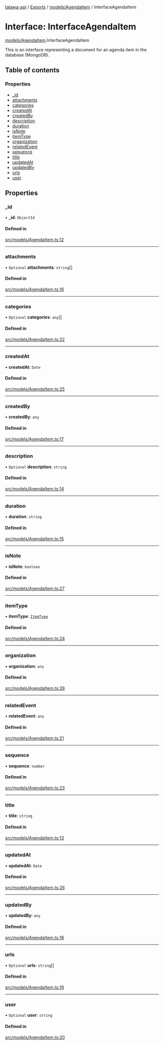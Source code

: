 [talawa-api](../README.md) / [Exports](../modules.md) / [models/AgendaItem](../modules/models_AgendaItem.md) / InterfaceAgendaItem

# Interface: InterfaceAgendaItem

[models/AgendaItem](../modules/models_AgendaItem.md).InterfaceAgendaItem

This is an interface representing a document for an agenda item in the database (MongoDB).

## Table of contents

### Properties

- [\_id](models_AgendaItem.InterfaceAgendaItem.md#_id)
- [attachments](models_AgendaItem.InterfaceAgendaItem.md#attachments)
- [categories](models_AgendaItem.InterfaceAgendaItem.md#categories)
- [createdAt](models_AgendaItem.InterfaceAgendaItem.md#createdat)
- [createdBy](models_AgendaItem.InterfaceAgendaItem.md#createdby)
- [description](models_AgendaItem.InterfaceAgendaItem.md#description)
- [duration](models_AgendaItem.InterfaceAgendaItem.md#duration)
- [isNote](models_AgendaItem.InterfaceAgendaItem.md#isnote)
- [itemType](models_AgendaItem.InterfaceAgendaItem.md#itemtype)
- [organization](models_AgendaItem.InterfaceAgendaItem.md#organization)
- [relatedEvent](models_AgendaItem.InterfaceAgendaItem.md#relatedevent)
- [sequence](models_AgendaItem.InterfaceAgendaItem.md#sequence)
- [title](models_AgendaItem.InterfaceAgendaItem.md#title)
- [updatedAt](models_AgendaItem.InterfaceAgendaItem.md#updatedat)
- [updatedBy](models_AgendaItem.InterfaceAgendaItem.md#updatedby)
- [urls](models_AgendaItem.InterfaceAgendaItem.md#urls)
- [user](models_AgendaItem.InterfaceAgendaItem.md#user)

## Properties

### \_id

• **\_id**: `ObjectId`

#### Defined in

[src/models/AgendaItem.ts:12](https://github.com/PalisadoesFoundation/talawa-api/blob/4c7d3ea/src/models/AgendaItem.ts#L12)

___

### attachments

• `Optional` **attachments**: `string`[]

#### Defined in

[src/models/AgendaItem.ts:16](https://github.com/PalisadoesFoundation/talawa-api/blob/4c7d3ea/src/models/AgendaItem.ts#L16)

___

### categories

• `Optional` **categories**: `any`[]

#### Defined in

[src/models/AgendaItem.ts:22](https://github.com/PalisadoesFoundation/talawa-api/blob/4c7d3ea/src/models/AgendaItem.ts#L22)

___

### createdAt

• **createdAt**: `Date`

#### Defined in

[src/models/AgendaItem.ts:25](https://github.com/PalisadoesFoundation/talawa-api/blob/4c7d3ea/src/models/AgendaItem.ts#L25)

___

### createdBy

• **createdBy**: `any`

#### Defined in

[src/models/AgendaItem.ts:17](https://github.com/PalisadoesFoundation/talawa-api/blob/4c7d3ea/src/models/AgendaItem.ts#L17)

___

### description

• `Optional` **description**: `string`

#### Defined in

[src/models/AgendaItem.ts:14](https://github.com/PalisadoesFoundation/talawa-api/blob/4c7d3ea/src/models/AgendaItem.ts#L14)

___

### duration

• **duration**: `string`

#### Defined in

[src/models/AgendaItem.ts:15](https://github.com/PalisadoesFoundation/talawa-api/blob/4c7d3ea/src/models/AgendaItem.ts#L15)

___

### isNote

• **isNote**: `boolean`

#### Defined in

[src/models/AgendaItem.ts:27](https://github.com/PalisadoesFoundation/talawa-api/blob/4c7d3ea/src/models/AgendaItem.ts#L27)

___

### itemType

• **itemType**: [`ItemType`](../enums/models_AgendaItem.ItemType.md)

#### Defined in

[src/models/AgendaItem.ts:24](https://github.com/PalisadoesFoundation/talawa-api/blob/4c7d3ea/src/models/AgendaItem.ts#L24)

___

### organization

• **organization**: `any`

#### Defined in

[src/models/AgendaItem.ts:28](https://github.com/PalisadoesFoundation/talawa-api/blob/4c7d3ea/src/models/AgendaItem.ts#L28)

___

### relatedEvent

• **relatedEvent**: `any`

#### Defined in

[src/models/AgendaItem.ts:21](https://github.com/PalisadoesFoundation/talawa-api/blob/4c7d3ea/src/models/AgendaItem.ts#L21)

___

### sequence

• **sequence**: `number`

#### Defined in

[src/models/AgendaItem.ts:23](https://github.com/PalisadoesFoundation/talawa-api/blob/4c7d3ea/src/models/AgendaItem.ts#L23)

___

### title

• **title**: `string`

#### Defined in

[src/models/AgendaItem.ts:13](https://github.com/PalisadoesFoundation/talawa-api/blob/4c7d3ea/src/models/AgendaItem.ts#L13)

___

### updatedAt

• **updatedAt**: `Date`

#### Defined in

[src/models/AgendaItem.ts:26](https://github.com/PalisadoesFoundation/talawa-api/blob/4c7d3ea/src/models/AgendaItem.ts#L26)

___

### updatedBy

• **updatedBy**: `any`

#### Defined in

[src/models/AgendaItem.ts:18](https://github.com/PalisadoesFoundation/talawa-api/blob/4c7d3ea/src/models/AgendaItem.ts#L18)

___

### urls

• `Optional` **urls**: `string`[]

#### Defined in

[src/models/AgendaItem.ts:19](https://github.com/PalisadoesFoundation/talawa-api/blob/4c7d3ea/src/models/AgendaItem.ts#L19)

___

### user

• `Optional` **user**: `string`

#### Defined in

[src/models/AgendaItem.ts:20](https://github.com/PalisadoesFoundation/talawa-api/blob/4c7d3ea/src/models/AgendaItem.ts#L20)
